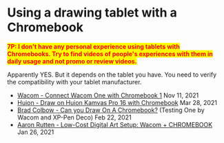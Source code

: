 # Using a drawing tablet with a Chromebook

<mark style="color:red;">**7P: I don't have any personal experience using tablets with Chromebooks. Try to find videos of people's experiences with them in daily usage and not promo or review videos.**</mark>&#x20;

Apparently YES. But it depends on the tablet you have. You need to verify the compatibility with your tablet manufacturer.

* [Wacom - Connect Wacom One with Chromebook 1](https://www.youtube.com/watch?v=6-TQN7S0yes) Nov 11, 2021
* [Huion - Draw on Huion Kamvas Pro 16 with Chromebook](https://www.youtube.com/watch?v=twoB3GBHTSM) Mar 28, 2021&#x20;
* [Brad Colbow - Can you Draw On A Chromebook?](https://www.youtube.com/watch?v=dWvY7pwVrBA) (Testing One by Wacom and XP-Pen Deco) Feb 22, 2021
* [Aaron Rutten - Low-Cost Digital Art Setup: Wacom + CHROMEBOOK](https://www.youtube.com/watch?v=O7ciUtNE\_uw) Jan 26, 2021&#x20;

